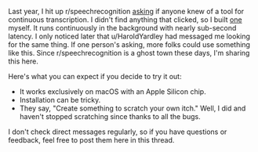 Last year, I hit up r/speechrecognition [asking](https://old.reddit.com/r/speechrecognition/comments/16b6kd4/247_speechtotext_transcription_tool_wanted) if anyone knew of a tool for continuous transcription. I didn't find anything that clicked, so I built [one](https://github.com/8ta4/say) myself. It runs continuously in the background with nearly sub-second latency. I only noticed later that u/HaroldYardley had messaged me looking for the same thing. If one person's asking, more folks could use something like this. Since r/speechrecognition is a ghost town these days, I'm sharing this here.

Here's what you can expect if you decide to try it out:

- It works exclusively on macOS with an Apple Silicon chip.
- Installation can be tricky.
- They say, "Create something to scratch your own itch." Well, I did and haven't stopped scratching since thanks to all the bugs.

I don't check direct messages regularly, so if you have questions or feedback, feel free to post them here in this thread.
